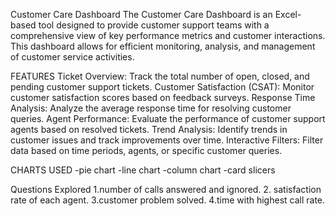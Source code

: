 Customer Care Dashboard
The Customer Care Dashboard is an Excel-based tool designed to provide customer support teams with a comprehensive view of key performance metrics and customer interactions. This dashboard allows for efficient monitoring, analysis, and management of customer service activities.

FEATURES
Ticket Overview: Track the total number of open, closed, and pending customer support tickets.
Customer Satisfaction (CSAT): Monitor customer satisfaction scores based on feedback surveys.
Response Time Analysis: Analyze the average response time for resolving customer queries.
Agent Performance: Evaluate the performance of customer support agents based on resolved tickets.
Trend Analysis: Identify trends in customer issues and track improvements over time.
Interactive Filters: Filter data based on time periods, agents, or specific customer queries.

CHARTS USED
   -pie chart
   -line chart
   -column chart
   -card
   slicers

   Questions Explored
   1.number of calls answered and ignored.
   2. satisfaction rate of each agent.
   3.customer problem solved.
   4.time with highest call rate.
